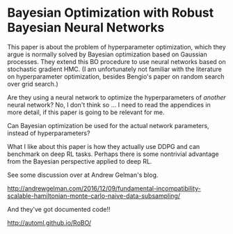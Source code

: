 # Bayesian Optimization with Robust Bayesian Neural Networks

This paper is about the problem of hyperparameter optimization, which they argue
is normally solved by Bayesian optimization based on Gaussian processes. They
extend this BO procedure to use neural networks based on stochastic gradient
HMC. (I am unfortunately not familiar with the literature on hyperparameter
optimization, besides Bengio's paper on random search over grid search.)

Are they using a neural network to optimize the hyperparameters of *another*
neural network? No, I don't think so ... I need to read the appendices in more
detail, if this paper is going to be relevant for me. 

Can Bayesian optimization be used for the actual network parameters, instead of
hyperparameters?

What I like about this paper is how they actually use DDPG and can benchmark on
deep RL tasks. Perhaps there is some nontrivial advantage from the Bayesian
perspective applied to deep RL.

See some discussion over at Andrew Gelman's blog.

http://andrewgelman.com/2016/12/09/fundamental-incompatibility-scalable-hamiltonian-monte-carlo-naive-data-subsampling/

And they've got documented code!!

http://automl.github.io/RoBO/
